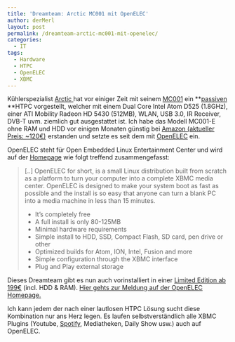 ```yaml
---
title: 'Dreamteam: Arctic MC001 mit OpenELEC'
author: derMerl
layout: post
permalink: /dreamteam-arctic-mc001-mit-openelec/
categories:
  - IT
tags:
  - Hardware
  - HTPC
  - OpenELEC
  - XBMC
---
```

Kühlerspezialist <a href="http://www.arctic.ac/en" target="_blank">Arctic </a>hat vor einiger Zeit mit seinem <a href="http://www.arctic.ac/en/p/living/entertainment-center/403/mc001-e.html?c=2296" target="_blank">MC001</a> ein **<span style="text-decoration: underline;">passiven</span> **HTPC vorgestellt, welcher mit einem Dual Core Intel Atom D525 (1.8GHz), einer ATI Mobility Radeon HD 5430 (512MB), WLAN, USB 3.0, IR Receiver, DVB-T uvm. ziemlich gut ausgestattet ist. Ich habe das Modell MC001-E ohne RAM und HDD vor einigen Monaten günstig bei <a href="http://www.amazon.de/ARCTIC-MC001-E-Media-Center-Barebone/dp/B005DL6V8G/?_encoding=UTF8&camp=1638&creative=6742&linkCode=ur2&site-redirect=de&tag=d0borg-21" target="_blank">Amazon (aktueller Preis: ~120€)</a><img style="border: none !important; margin: 0px !important;" alt="" src="http://www.assoc-amazon.de/e/ir?t=d0borg-21&l=ur2&o=3" width="1" height="1" border="0" /> erstanden und setzte es seit dem mit <a href="http://openelec.tv" target="_blank">OpenELEC</a> ein.

OpenELEC steht für Open Embedded Linux Entertainment Center und wird auf der <a href="http://www.openelec.tv" target="_blank">Homepage</a> wie folgt treffend zusammengefasst:

> [..] OpenELEC for short, is a small Linux distribution built from scratch as a platform to turn your computer into a complete XBMC media center. OpenELEC is designed to make your system boot as fast as possible and the install is so easy that anyone can turn a blank PC into a media machine in less than 15 minutes.
> 
> *   It&#8217;s completely free
> *   A full install is only 80-125MB
> *   Minimal hardware requirements
> *   Simple install to HDD, SSD, Compact Flash, SD card, pen drive or other
> *   Optimized builds for Atom, ION, Intel, Fusion and more
> *   Simple configuration through the XBMC interface
> *   Plug and Play external storage

Dieses Dreamteam gibt es nun auch vorinstalliert in einer <a href="http://www.arctic.ac/en/p/free-shipping-item/638/mc001-xbmc-eu.html?L=1&c=2296" target="_blank">Limited Edition ab 199€</a> (incl. HDD & RAM). <a href="http://openelec.tv/news/21-partners/82-arctic-announces-passive-cooled-systems-with-openelec-installed" target="_blank">Hier gehts zur Meldung auf der OpenELEC Homepage.</a>

Ich kann jedem der nach einer lautlosen HTPC Lösung sucht diese Kombination nur ans Herz legen. Es laufen selbstverständlich alle XBMC Plugins (Youtube, <a href="http://forum.xbmc.org/showthread.php?tid=125147" target="_blank">Spotify</a>, Mediatheken, Daily Show usw.) auch auf OpenELEC.